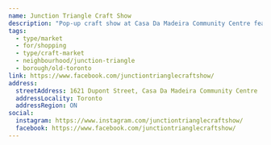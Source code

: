 ```yaml
---
name: Junction Triangle Craft Show
description: "Pop-up craft show at Casa Da Madeira Community Centre featuring local artisans and makers."
tags:
  - type/market
  - for/shopping
  - type/craft-market
  - neighbourhood/junction-triangle
  - borough/old-toronto
link: https://www.facebook.com/junctiontrianglecraftshow/
address:
  streetAddress: 1621 Dupont Street, Casa Da Madeira Community Centre
  addressLocality: Toronto
  addressRegion: ON
social:
  instagram: https://www.instagram.com/junctiontrianglecraftshow/
  facebook: https://www.facebook.com/junctiontrianglecraftshow/
---
```

